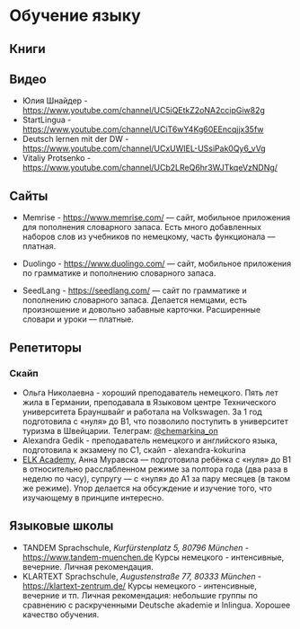 # Обучение языку


## Книги


## Видео

* Юлия Шнайдер - https://www.youtube.com/channel/UC5iQEtkZ2oNA2ccipGiw82g
* StartLingua - https://www.youtube.com/channel/UCiT6wY4Kg60EEncqjjx35fw
* Deutsch lernen mit der DW - https://www.youtube.com/channel/UCxUWIEL-USsiPak0Qy6_vVg
* Vitaliy Protsenko - https://www.youtube.com/channel/UCb2LReQ6hr3WJTkqeVzNDNg/

## Сайты

* Memrise - https://www.memrise.com/ — сайт, мобильное приложения для пополнения словарного запаса. Есть много добавленных наборов слов из учебников по немецкому, часть функционала — платная.

* Duolingo - https://www.duolingo.com/ — сайт, мобильное приложения по грамматике и пополнению словарного запаса.

* SeedLang - https://seedlang.com/ — сайт по грамматике и пополнению словарного запаса. Делается немцами, есть произношение и довольно забавные карточки. Расширенные словари и уроки — платные.

## Репетиторы

### Скайп

* Ольга Николаевна - хороший преподаватель немецкого. Пять лет жила в Германии, преподавала в Языковом центре Технического университета Брауншвайг и работала на Volkswagen. За 1 год подготовила с «нуля» до B1, что позволило поступить в университет туризма в Швейцарии.
Телеграм: [@chemarkina_on](https://t.me/chemarkina_on)
* Alexandra Gedik - преподаватель немецкого и английского языка, подготовила к экзамену по С1, скайп - alexandra-kokurina
* [ELK Academy](https://www.elk.today), Анна Муравска — подготовила ребёнка с «нуля» до B1 в относительно расслабленном режиме за полтора года (два раза в неделю по часу), супругу — с «нуля» до А1 за пару месяцев (в таком же режиме). Упор делается на обсуждение и изучение того, что изучающему в принципе интересно.

## Языковые школы
* TANDEM Sprachschule, *Kurfürstenplatz 5, 80796 München* - https://www.tandem-muenchen.de
Курсы немецкого - интенсивные, вечерние. Личная рекомендация.
* KLARTEXT Sprachschule, *Augustenstraße 77, 80333 München* - https://klartext-zentrum.de/
Курсы немецкого - интенсивные, вечерние и тп. Личная рекомендация: небольшие группы по сравнению с раскрученными Deutsche akademie и Inlingua. Хорошее качество обучения.
